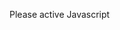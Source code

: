 <noscript>Please active Javascript</noscript>
<script type="text/javascript">
  var link = window.location.href;
  var str = link.split("#")[1];
  var links = ["/", "/tools", "/informatique", "/WebEdit", "https://github.com/ecologiccode/", "/Linux", "/Linux/KDE", "/Linux/Linix"];
   location.href=links[parseInt( str, 0 )];</script>
